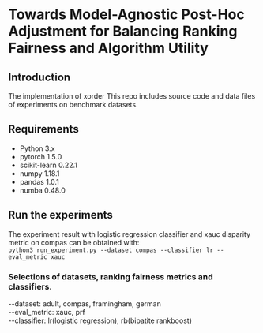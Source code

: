 # Towards Model-Agnostic Post-Hoc Adjustment for Balancing Ranking Fairness and Algorithm Utility

## Introduction
The implementation of xorder
This repo includes source code and data files of experiments on benchmark datasets.  

## Requirements  
- Python 3.x  
- pytorch 1.5.0  
- scikit-learn 0.22.1  
- numpy 1.18.1  
- pandas 1.0.1  
- numba 0.48.0

## Run the experiments  
The experiment result with logistic regression classifier and xauc disparity metric on compas can be obtained with:  
`python3 run_experiment.py --dataset compas --classifier lr --eval_metric xauc`  
### Selections of datasets, ranking fairness metrics and classifiers.  
--dataset: adult, compas, framingham, german  
--eval_metric: xauc, prf  
--classifier: lr(logistic regression), rb(bipatite rankboost)  
